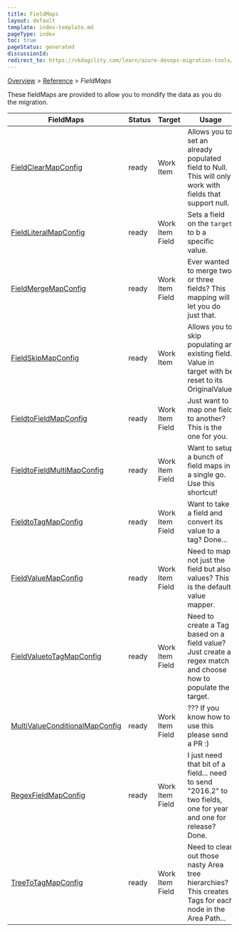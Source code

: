 ```yaml
---
title: FieldMaps
layout: default
template: index-template.md
pageType: index
toc: true
pageStatus: generated
discussionId: 
redirect_to: https://nkdagility.com/learn/azure-devops-migration-tools/Reference/v1/FieldMaps/
---
```


[Overview](.././index.md) > [Reference](../index.md) > *FieldMaps*

These fieldMaps are provided to allow you to mondify the data as you do the migration.

| FieldMaps | Status | Target    | Usage                              |
|------------------------|---------|---------|------------------------------------------|
| [FieldClearMapConfig](FieldClearMapConfig.md) | ready | Work Item | Allows you to set an already populated field to Null. This will only work with fields that support null. |
| [FieldLiteralMapConfig](FieldLiteralMapConfig.md) | ready | Work Item Field | Sets a field on the `target` to b a specific value. |
| [FieldMergeMapConfig](FieldMergeMapConfig.md) | ready | Work Item Field | Ever wanted to merge two or three fields? This mapping will let you do just that. |
| [FieldSkipMapConfig](FieldSkipMapConfig.md) | ready | Work Item | Allows you to skip populating an existing field. Value in target with be reset to its OriginalValue. |
| [FieldtoFieldMapConfig](FieldtoFieldMapConfig.md) | ready | Work Item Field | Just want to map one field to another? This is the one for you. |
| [FieldtoFieldMultiMapConfig](FieldtoFieldMultiMapConfig.md) | ready | Work Item Field | Want to setup a bunch of field maps in a single go. Use this shortcut! |
| [FieldtoTagMapConfig](FieldtoTagMapConfig.md) | ready | Work Item Field | Want to take a field and convert its value to a tag? Done... |
| [FieldValueMapConfig](FieldValueMapConfig.md) | ready | Work Item Field | Need to map not just the field but also values? This is the default value mapper. |
| [FieldValuetoTagMapConfig](FieldValuetoTagMapConfig.md) | ready | Work Item Field | Need to create a Tag based on a field value? Just create a regex match and choose how to populate the target. |
| [MultiValueConditionalMapConfig](MultiValueConditionalMapConfig.md) | ready | Work Item Field | ??? If you know how to use this please send a PR :) |
| [RegexFieldMapConfig](RegexFieldMapConfig.md) | ready | Work Item Field | I just need that bit of a field... need to send "2016.2" to two fields, one for year and one for release? Done. |
| [TreeToTagMapConfig](TreeToTagMapConfig.md) | ready | Work Item Field | Need to clear out those nasty Area tree hierarchies? This creates Tags for each node in the Area Path... |



